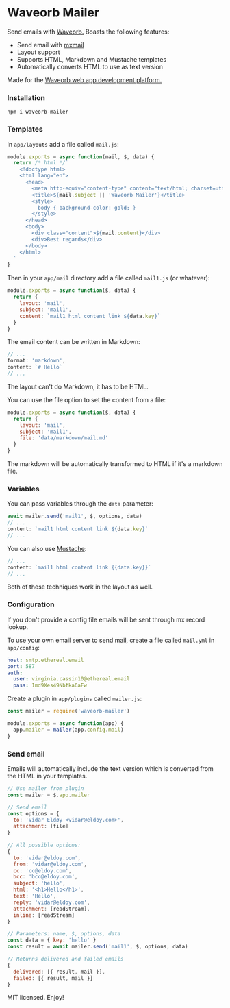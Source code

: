 # Waveorb Mailer
Send emails with [Waveorb.](https://waveorb.com) Boasts the following features:

* Send email with [mxmail](https://https://github.com/eldoy/mxmail)
* Layout support
* Supports HTML, Markdown and Mustache templates
* Automatically converts HTML to use as text version

Made for the [Waveorb web app development platform.](https://waveorb.com)

### Installation
```
npm i waveorb-mailer
```

### Templates
In `app/layouts` add a file called `mail.js`:
```js
module.exports = async function(mail, $, data) {
  return /* html */`
    <!doctype html>
    <html lang="en">
      <head>
        <meta http-equiv="content-type" content="text/html; charset=utf-8">
        <title>${mail.subject || 'Waveorb Mailer'}</title>
        <style>
          body { background-color: gold; }
        </style>
      </head>
      <body>
        <div class="content">${mail.content}</div>
        <div>Best regards</div>
      </body>
    </html>
  `
}
```

Then in your `app/mail` directory add a file called `mail1.js` (or whatever):
```js
module.exports = async function($, data) {
  return {
    layout: 'mail',
    subject: 'mail1',
    content: `mail1 html content link ${data.key}`
  }
}
```

The email content can be written in Markdown:
```js
// ...
format: 'markdown',
content: `# Hello`
// ...
```
The layout can't do Markdown, it has to be HTML.

You can use the file option to set the content from a file:
```js
module.exports = async function($, data) {
  return {
    layout: 'mail',
    subject: 'mail1',
    file: 'data/markdown/mail.md'
  }
}
```
The markdown will be automatically transformed to HTML if it's a markdown file.

### Variables
You can pass variables through the `data` parameter:
```js
await mailer.send('mail1', $, options, data)
// ...
content: `mail1 html content link ${data.key}`
// ...
```

You can also use [Mustache](https://github.com/janl/mustache.js):
```js
// ...
content: `mail1 html content link {{data.key}}`
// ...
```
Both of these techniques work in the layout as well.

### Configuration

If you don't provide a config file emails will be sent through mx record lookup.

To use your own email server to send mail, create a file called `mail.yml` in `app/config`:
```yaml
host: smtp.ethereal.email
port: 587
auth:
  user: virginia.cassin10@ethereal.email
  pass: 1md9Xes49Nbfka6aFw
```

Create a plugin in `app/plugins` called `mailer.js`:
```js
const mailer = require('waveorb-mailer')

module.exports = async function(app) {
  app.mailer = mailer(app.config.mail)
}
```

### Send email
Emails will automatically include the text version which is converted from the HTML in your templates.

```js
// Use mailer from plugin
const mailer = $.app.mailer

// Send email
const options = {
  to: 'Vidar Eldøy <vidar@eldoy.com>',
  attachment: [file]
}

// All possible options:
{
  to: 'vidar@eldoy.com',
  from: 'vidar@eldoy.com',
  cc: 'cc@eldoy.com',
  bcc: 'bcc@eldoy.com',
  subject: 'hello',
  html: '<h1>Hello</h1>',
  text: 'Hello',
  reply: 'vidar@eldoy.com',
  attachment: [readStream],
  inline: [readStream]
}

// Parameters: name, $, options, data
const data = { key: 'hello' }
const result = await mailer.send('mail1', $, options, data)

// Returns delivered and failed emails
{
  delivered: [{ result, mail }],
  failed: [{ result, mail }]
}
```

MIT licensed. Enjoy!
